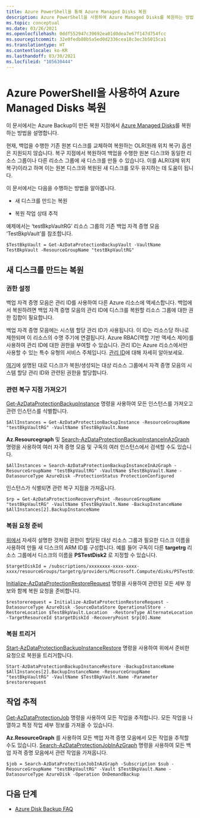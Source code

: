 ```yaml
---
title: Azure PowerShell을 통해 Azure Managed Disks 복원
description: Azure PowerShell을 사용하여 Azure Managed Disks를 복원하는 방법을 알아봅니다.
ms.topic: conceptual
ms.date: 03/26/2021
ms.openlocfilehash: 0ddf552947c39692ea01d0dea7e67f147d754fcc
ms.sourcegitcommit: 32e0fedb80b5a5ed0d2336cea18c3ec3b5015ca1
ms.translationtype: HT
ms.contentlocale: ko-KR
ms.lasthandoff: 03/30/2021
ms.locfileid: "105630444"
---
```

# <a name="restore-azure-managed-disks-using-azure-powershell"></a>Azure PowerShell을 사용하여 Azure Managed Disks 복원

이 문서에서는 Azure Backup이 만든 복원 지점에서 [Azure Managed Disks](../virtual-machines/managed-disks-overview.md)를 복원하는 방법을 설명합니다.

현재, 백업을 수행한 기존 원본 디스크를 교체하여 복원하는 OLR(원래 위치 복구) 옵션은 지원되지 않습니다. 복구 지점에서 복원하여 백업을 수행한 원본 디스크와 동일한 리소스 그룹이나 다른 리소스 그룹에 새 디스크를 만들 수 있습니다. 이를 ALR(대체 위치 복구)이라고 하며 이는 원본 디스크와 복원된 새 디스크를 모두 유지하는 데 도움이 됩니다.

이 문서에서는 다음을 수행하는 방법을 알아봅니다.

- 새 디스크를 만드는 복원

- 복원 작업 상태 추적

예제에서는 ‘testBkpVaultRG’ 리소스 그룹의 기존 백업 자격 증명 모음 ‘TestBkpVault’를 참조합니다.

```azurepowershell-interactive
$TestBkpVault = Get-AzDataProtectionBackupVault -VaultName TestBkpVault -ResourceGroupName "testBkpVaultRG"
```

## <a name="restore-to-create-a-new-disk"></a>새 디스크를 만드는 복원

### <a name="setting-up-permissions"></a>권한 설정

백업 자격 증명 모음은 관리 ID를 사용하여 다른 Azure 리소스에 액세스합니다. 백업에서 복원하려면 백업 자격 증명 모음의 관리 ID에 디스크를 복원할 리소스 그룹에 대한 권한 집합이 필요합니다.

백업 자격 증명 모음에는 시스템 할당 관리 ID가 사용됩니다. 이 ID는 리소스당 하나로 제한되며 이 리소스의 수명 주기에 연결됩니다. Azure RBAC(역할 기반 액세스 제어)를 사용하여 관리 ID에 대한 권한을 부여할 수 있습니다. 관리 ID는 Azure 리소스에서만 사용할 수 있는 특수 유형의 서비스 주체입니다. [관리 ID](../active-directory/managed-identities-azure-resources/overview.md)에 대해 자세히 알아보세요.

[여기](restore-managed-disks.md#restore-to-create-a-new-disk)에 설명된 대로 디스크가 복원/생성되는 대상 리소스 그룹에서 자격 증명 모음의 시스템 할당 관리 ID와 관련된 권한을 할당합니다.

### <a name="fetching-the-relevant-recovery-point"></a>관련 복구 지점 가져오기

[Get-AzDataProtectionBackupInstance](/powershell/module/az.dataprotection/get-azdataprotectionbackupinstance?view=azps-5.7.0&preserve-view=true) 명령을 사용하여 모든 인스턴스를 가져오고 관련 인스턴스를 식별합니다.

```azurepowershell-interactive
$AllInstances = Get-AzDataProtectionBackupInstance -ResourceGroupName "testBkpVaultRG" -VaultName $TestBkpVault.Name
```

**Az.Resourcegraph** 및 [Search-AzDataProtectionBackupInstanceInAzGraph](/powershell/module/az.dataprotection/search-azdataprotectionbackupinstanceinazgraph?view=azps-5.7.0&preserve-view=true) 명령을 사용하여 여러 자격 증명 모음 및 구독의 여러 인스턴스에서 검색할 수도 있습니다.

```azurepowershell-interactive
$AllInstances = Search-AzDataProtectionBackupInstanceInAzGraph -ResourceGroupName "testBkpVaultRG" -VaultName $TestBkpVault.Name -DatasourceType AzureDisk -ProtectionStatus ProtectionConfigured
```

인스턴스가 식별되면 관련 복구 지점을 가져옵니다.

```azurepowershell-interactive
$rp = Get-AzDataProtectionRecoveryPoint -ResourceGroupName "testBkpVaultRG" -VaultName $TestBkpVault.Name -BackupInstanceName $AllInstances[2].BackupInstanceName
```

### <a name="preparing-the-restore-request"></a>복원 요청 준비

[위에서](#setting-up-permissions) 자세히 설명한 것처럼 권한이 할당된 대상 리소스 그룹과 필요한 디스크 이름을 사용하여 만들 새 디스크의 ARM ID를 구성합니다. 예를 들어 구독이 다른 **targetrg** 리소스 그룹에서 디스크의 이름을 **PSTestDisk2** 로 지정할 수 있습니다.

```azurepowershell-interactive
$targetDiskId = /subscriptions/xxxxxxxx-xxxx-xxxx-xxxx/resourceGroups/targetrg/providers/Microsoft.Compute/disks/PSTestDisk2
```

[Initialize-AzDataProtectionRestoreRequest](/powershell/module/az.dataprotection/initialize-azdataprotectionrestorerequest?view=azps-5.7.0&preserve-view=true) 명령을 사용하여 관련된 모든 세부 정보와 함께 복원 요청을 준비합니다.

```azurepowershell-interactive
$restorerequest = Initialize-AzDataProtectionRestoreRequest -DatasourceType AzureDisk -SourceDataStore OperationalStore -RestoreLocation $TestBkpVault.Location  -RestoreType AlternateLocation -TargetResourceId $targetDiskId -RecoveryPoint $rp[0].Name
```

### <a name="trigger-the-restore"></a>복원 트리거

[Start-AzDataProtectionBackupInstanceRestore](/powershell/module/az.dataprotection/start-azdataprotectionbackupinstancerestore?view=azps-5.7.0&preserve-view=true) 명령을 사용하여 위에서 준비한 요청으로 복원을 트리거합니다.

```azurepowershell-interactive
Start-AzDataProtectionBackupInstanceRestore -BackupInstanceName $AllInstances[2].BackupInstanceName -ResourceGroupName "testBkpVaultRG" -VaultName $TestBkpVault.Name -Parameter $restorerequest
```

## <a name="tracking-job"></a>작업 추적

[Get-AzDataProtectionJob](/powershell/module/az.dataprotection/get-azdataprotectionjob?view=azps-5.7.0&preserve-view=true) 명령을 사용하여 모든 작업을 추적합니다. 모든 작업을 나열하고 특정 작업 세부 정보를 가져올 수 있습니다.

**Az.ResourceGraph** 를 사용하여 모든 백업 자격 증명 모음에서 모든 작업을 추적할 수도 있습니다. [Search-AzDataProtectionJobInAzGraph](/powershell/module/az.dataprotection/search-azdataprotectionjobinazgraph?view=azps-5.7.0&preserve-view=true) 명령을 사용하여 모든 백업 자격 증명 모음에서 관련 작업을 가져옵니다.

```azurepowershell-interactive
$job = Search-AzDataProtectionJobInAzGraph -Subscription $sub -ResourceGroupName "testBkpVaultRG" -Vault $TestBkpVault.Name -DatasourceType AzureDisk -Operation OnDemandBackup
```

## <a name="next-steps"></a>다음 단계

- [Azure Disk Backup FAQ](disk-backup-faq.md)
